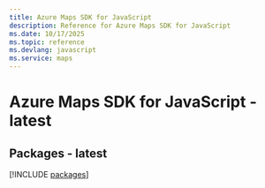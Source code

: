 ```yaml
---
title: Azure Maps SDK for JavaScript
description: Reference for Azure Maps SDK for JavaScript
ms.date: 10/17/2025
ms.topic: reference
ms.devlang: javascript
ms.service: maps
---
```

# Azure Maps SDK for JavaScript - latest
## Packages - latest
[!INCLUDE [packages](maps-index.md)]